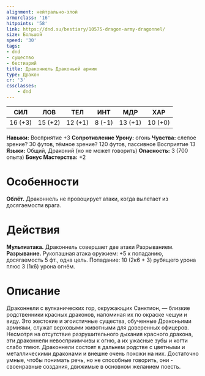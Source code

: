 ```yaml
---
alignment: нейтрально-злой
armorclass: '16'
hitpoints: '58'
link: https://dnd.su/bestiary/10575-dragon-army-dragonnel/
size: Большой
speed: '30'
tags:
- dnd
- существо
- бестиарий
title: Драконнель Драконьей армии
type: Дракон
cr: '3'
cssclasses:
    - dnd
---
```



| СИЛ | ЛОВ | ТЕЛ | ИНТ | МДР | ХАР |
|---|---|---|---|---|---|
| 16 (+3) | 15 (+2) | 12 (+1) | 8 (-1) | 13 (+1) | 10 (+0) |
**Навыки:** Восприятие +3
**Сопротивление Урону:** огонь
**Чувства:** слепое зрение? 30 футов, тёмное зрение? 120 футов, пассивное Восприятие 13
**Языки:** Общий, Драконий (но не может говорить)
**Опасность:** 3 (700 опыта)
**Бонус Мастерства:** +2


# Особенности
**Облёт.** Драконнель не провоцирует атаки, когда вылетает из досягаемости врага.


# Действия
**Мультиатака.** Драконнель совершает две атаки Разрыванием.
**Разрывание.** Рукопашная атака оружием: +5 к попаданию, досягаемость 5 фт., одна цель. Попадание: 10 (2к6 + 3) рубящего урона плюс 3 (1к6) урона огнём.


# Описание
Драконнели с вулканических гор, окружающих Санктион, — близкие родственники красных драконов, напоминая их по окраске чешуи и виду. Это жестокие и эгоистичные существа, обученные Драконьими армиями, служат верховыми животными для доверенных офицеров. Несмотря на отсутствие разрушительного дыхания красного дракона, эти драконнели невосприимчивы к огню, а их ужасные зубы и когти слабо тлеют. Драконнели состоят в дальнем родстве с цветными и металлическими драконами и внешне очень похожи на них. Достаточно умные, чтобы понимать речь, но не способные говорить, они - своенравные создания, движимые в основном желанием поесть.